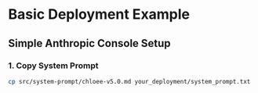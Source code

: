 # Basic Deployment Example

## Simple Anthropic Console Setup

### 1. Copy System Prompt
```bash
cp src/system-prompt/chloee-v5.0.md your_deployment/system_prompt.txt
